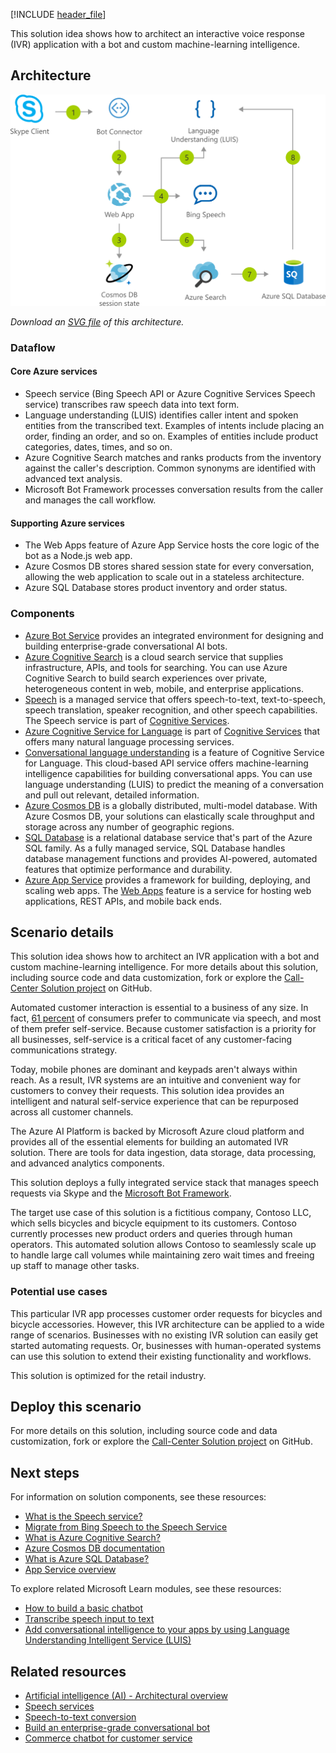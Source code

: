 [!INCLUDE [header_file](../../../includes/sol-idea-header.md)]

This solution idea shows how to architect an interactive voice response (IVR) application with a bot and custom machine-learning intelligence.

## Architecture

![Architectural diagram: interactive voice response (IVR) application with bot built in Azure.](../media/interactive-voice-response-app-bot.png)

*Download an [SVG file](../media/interactive-voice-response-app-bot.svg) of this architecture.*

### Dataflow

#### Core Azure services

- Speech service (Bing Speech API or Azure Cognitive Services Speech service) transcribes raw speech data into text form.
- Language understanding (LUIS) identifies caller intent and spoken entities from the transcribed text. Examples of intents include placing an order, finding an order, and so on. Examples of entities include product categories, dates, times, and so on.
- Azure Cognitive Search matches and ranks products from the inventory against the caller's description. Common synonyms are identified with advanced text analysis.
- Microsoft Bot Framework processes conversation results from the caller and manages the call workflow.

#### Supporting Azure services

- The Web Apps feature of Azure App Service hosts the core logic of the bot as a Node.js web app.
- Azure Cosmos DB stores shared session state for every conversation, allowing the web application to scale out in a stateless architecture.
- Azure SQL Database stores product inventory and order status.

### Components

- [Azure Bot Service](https://azure.microsoft.com/services/bot-services) provides an integrated environment for designing and building enterprise-grade conversational AI bots.
- [Azure Cognitive Search](https://azure.microsoft.com/services/search) is a cloud search service that supplies infrastructure, APIs, and tools for searching. You can use Azure Cognitive Search to build search experiences over private, heterogeneous content in web, mobile, and enterprise applications.
- [Speech](https://azure.microsoft.com/services/cognitive-services/speech-services) is a managed service that offers speech-to-text, text-to-speech, speech translation, speaker recognition, and other speech capabilities. The Speech service is part of [Cognitive Services](https://azure.microsoft.com/services/cognitive-services).
- [Azure Cognitive Service for Language](https://azure.microsoft.com/services/cognitive-services/language-service) is part of [Cognitive Services](https://azure.microsoft.com/services/cognitive-services) that offers many natural language processing services.
- [Conversational language understanding](https://azure.microsoft.com/services/cognitive-services/language-understanding-intelligent-service) is a feature of Cognitive Service for Language. This cloud-based API service offers machine-learning intelligence capabilities for building conversational apps. You can use language understanding (LUIS) to predict the meaning of a conversation and pull out relevant, detailed information.
- [Azure Cosmos DB](https://azure.microsoft.com/services/cosmos-db) is a globally distributed, multi-model database. With Azure Cosmos DB, your solutions can elastically scale throughput and storage across any number of geographic regions.
- [SQL Database](https://azure.microsoft.com/services/sql-database) is a relational database service that's part of the Azure SQL family. As a fully managed service, SQL Database handles database management functions and provides AI-powered, automated features that optimize performance and durability.
- [Azure App Service](https://azure.microsoft.com/services/app-service) provides a framework for building, deploying, and scaling web apps. The [Web Apps](https://azure.microsoft.com/services/app-service/web) feature is a service for hosting web applications, REST APIs, and mobile back ends.

## Scenario details

This solution idea shows how to architect an IVR application with a bot and custom machine-learning intelligence. For more details about this solution, including source code and data customization, fork or explore the [Call-Center Solution project](https://github.com/ujjwalmsft/cortana-intelligence-call-center-solution) on GitHub.

Automated customer interaction is essential to a business of any size. In fact, [61 percent](https://www.talkdesk.com/blog/10-customer-services-statistics-for-call-center-supervisors) of consumers prefer to communicate via speech, and most of them prefer self-service. Because customer satisfaction is a priority for all businesses, self-service is a critical facet of any customer-facing communications strategy.

Today, mobile phones are dominant and keypads aren't always within reach. As a result, IVR systems are an intuitive and convenient way for customers to convey their requests. This solution idea provides an intelligent and natural self-service experience that can be repurposed across all customer channels.

The Azure AI Platform is backed by Microsoft Azure cloud platform and provides all of the essential elements for building an automated IVR solution. There are tools for data ingestion, data storage, data processing, and advanced analytics components.

This solution deploys a fully integrated service stack that manages speech requests via Skype and the [Microsoft Bot Framework](https://dev.botframework.com).

The target use case of this solution is a fictitious company, Contoso LLC, which sells bicycles and bicycle equipment to its customers. Contoso currently processes new product orders and queries through human operators. This automated solution allows Contoso to seamlessly scale up to handle large call volumes while maintaining zero wait times and freeing up staff to manage other tasks.

### Potential use cases

This particular IVR app processes customer order requests for bicycles and bicycle accessories. However, this IVR architecture can be applied to a wide range of scenarios. Businesses with no existing IVR solution can easily get started automating requests. Or, businesses with human-operated systems can use this solution to extend their existing functionality and workflows.

This solution is optimized for the retail industry.

## Deploy this scenario

For more details on this solution, including source code and data customization, fork or explore the [Call-Center Solution project](https://github.com/ujjwalmsft/cortana-intelligence-call-center-solution) on GitHub.

## Next steps

For information on solution components, see these resources:

- [What is the Speech service?](/azure/cognitive-services/speech-service/overview)
- [Migrate from Bing Speech to the Speech Service](/azure/cognitive-services/speech-service/how-to-migrate-from-bing-speech)
- [What is Azure Cognitive Search?](/azure/search/search-what-is-azure-search)
- [Azure Cosmos DB documentation](/azure/cosmos-db)
- [What is Azure SQL Database?](/azure/azure-sql/database/sql-database-paas-overview)
- [App Service overview](/azure/app-service/overview)

To explore related Microsoft Learn modules, see these resources:

- [How to build a basic chatbot](/training/modules/how-build-basic-chatbot)
- [Transcribe speech input to text](/training/modules/transcribe-speech-input-text)
- [Add conversational intelligence to your apps by using Language Understanding Intelligent Service (LUIS)](/training/modules/create-and-publish-a-luis-model)

## Related resources

- [Artificial intelligence (AI) - Architectural overview](../../data-guide/big-data/ai-overview.md)
- [Speech services](./speech-services.yml)
- [Speech-to-text conversion](/azure/architecture/example-scenario/ai/speech-to-text-transcription-analytics)
- [Build an enterprise-grade conversational bot](../../reference-architectures/ai/conversational-bot.yml)
- [Commerce chatbot for customer service](./commerce-chatbot.yml)
